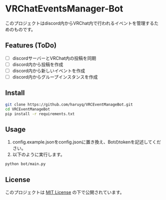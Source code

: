 # VRChatEventsManager-Bot

このプロジェクトはdiscord内からVRChat内で行われるイベントを管理するためのものです。

## Features (ToDo)
- [ ] discordサーバーとVRChat内の投稿を同期
- [ ] discord内から投稿を作成
- [ ] discord内から新しいイベントを作成
- [ ] discord内からグループインスタンスを作成

## Install

```bash
git clone https://github.com/haruyq/VRCEventManageBot.git
cd VRCEventManageBot
pip install -r requirements.txt
````

## Usage
1. config.example.jsonをconfig.jsonに置き換え、Botのtokenを記述してください。
2. 以下のように実行します。
```bash
python bot/main.py
```

## License

このプロジェクトは [MIT License](LICENSE) の下で公開されています。
